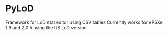 # PyLoD
Framework for LoD stat editor using CSV tables
Currently works for ePSXe 1.9 and 2.0.5 using the US LoD version
